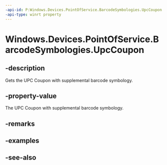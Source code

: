 ----api-id: P:Windows.Devices.PointOfService.BarcodeSymbologies.UpcCoupon
-api-type: winrt property
---<!-- Property syntaxpublic uint UpcCoupon { get; }--># Windows.Devices.PointOfService.BarcodeSymbologies.UpcCoupon## -descriptionGets the UPC Coupon with supplemental barcode symbology.## -property-valueThe UPC Coupon with supplemental barcode symbology.## -remarks## -examples## -see-also